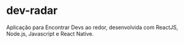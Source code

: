 # dev-radar
Aplicação para Encontrar Devs ao redor, desenvolvida com ReactJS, Node.js, Javascript e React Native.
